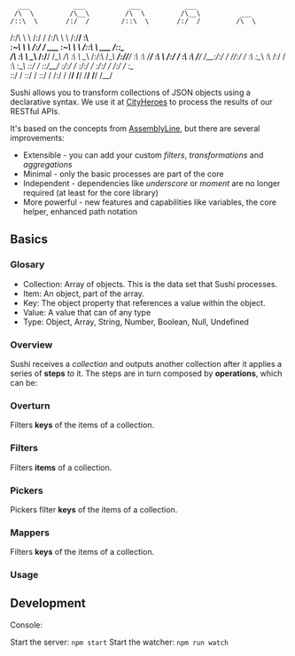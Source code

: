       ___           ___           ___           ___
     /\  \         /\__\         /\  \         /\__\          ___
    /::\  \       /:/  /        /::\  \       /:/  /         /\  \
   /:/\ \  \     /:/  /        /:/\ \  \     /:/__/          \:\  \
  _\:\~\ \  \   /:/  /  ___   _\:\~\ \  \   /::\  \ ___      /::\__\
 /\ \:\ \ \__\ /:/__/  /\__\ /\ \:\ \ \__\ /:/\:\  /\__\  __/:/\/__/
 \:\ \:\ \/__/ \:\  \ /:/  / \:\ \:\ \/__/ \/__\:\/:/  / /\/:/  /
  \:\ \:\__\    \:\  /:/  /   \:\ \:\__\        \::/  /  \::/__/
   \:\/:/  /     \:\/:/  /     \:\/:/  /        /:/  /    \:\__\
    \::/  /       \::/  /       \::/  /        /:/  /      \/__/
     \/__/         \/__/         \/__/         \/__/



Sushi allows you to transform collections of JSON objects using a declarative syntax. We use it at [CityHeroes](http://cityhero.es/) to process the results of our RESTful APIs.

It's based on the concepts from [AssemblyLine](https://github.com/cityheroes/assembly-line), but there are several improvements:

- Extensible - you can add your custom *filters*, *transformations* and *aggregations*
- Minimal - only the basic processes are part of the core
- Independent - dependencies like *underscore* or *moment* are no longer required (at least for the core library)
- More powerful - new features and capabilities like variables, the core helper, enhanced path notation


## Basics

### Glosary

- Collection: Array of objects. This is the data set that Sushi processes.
- Item: An object, part of the array.
- Key: The object property that references a value within the object.
- Value: A value that can of any type
- Type: Object, Array, String, Number, Boolean, Null, Undefined

### Overview

Sushi receives a *collection* and outputs another collection after it applies a series of **steps** to it. The steps are in turn composed by **operations**, which can be:

### Overturn

Filters **keys** of the items of a collection.

### Filters

Filters **items** of a collection.

### Pickers

Pickers filter **keys** of the items of a collection.

### Mappers

Filters **keys** of the items of a collection.

### Usage

## Development

Console:

Start the server: ```npm start```
Start the watcher: ```npm run watch```
